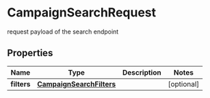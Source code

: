 

# CampaignSearchRequest

request payload of the search endpoint

## Properties

| Name | Type | Description | Notes |
|------------ | ------------- | ------------- | -------------|
|**filters** | [**CampaignSearchFilters**](CampaignSearchFilters.md) |  |  [optional] |



